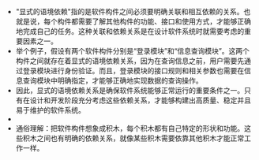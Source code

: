 - "显式的语境依赖"指的是软件构件之间必须要明确关联和相互依赖的关系。也就是说，每个构件都需要了解其他构件的功能、接口和使用方式，才能够正确地完成自己的任务。这种关联和依赖关系是在设计软件系统时就需要考虑的重要因素之一。
- 举个例子，假设有两个软件构件分别是“登录模块”和“信息查询模块”。这两个构件之间就存在着显式的语境依赖关系，因为在查询信息之前，用户需要先通过登录模块进行身份验证。而且，登录模块的接口规则和相关参数也需要在信息查询模块中明确指定，才能够正确地实现数据的查询操作。
- 因此，显式的语境依赖关系是确保软件系统能够正常运行的重要条件之一。只有在设计和开发阶段充分考虑这些依赖关系，才能够构建出高质量、稳定并且易于维护的软件系统。
-
- 通俗理解：把软件构件想象成积木，每个积木都有自己特定的形状和功能。这些积木之间也有明确的依赖关系，就像某些积木需要依靠其他积木才能正常工作一样。